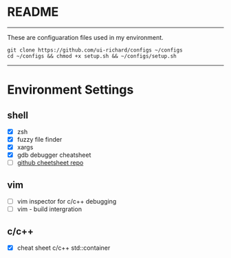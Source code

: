 # README
---
These are configuaration files used in my environment.
```
git clone https://github.com/ui-richard/configs ~/configs
cd ~/configs && chmod +x setup.sh && ~/configs/setup.sh
```

---
# Environment Settings
## shell
- [x] zsh
- [x] fuzzy file finder
- [x] xargs
- [x] gdb debugger cheatsheet
- [ ] [github cheetsheet repo](https://github.com/chubin/cheat.sh)

## vim
- [ ] vim inspector for c/c++ debugging
- [ ] vim - build intergration

## c/c++
- [x] cheat sheet c/c++ std::container
